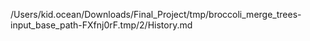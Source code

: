 /Users/kid.ocean/Downloads/Final_Project/tmp/broccoli_merge_trees-input_base_path-FXfnj0rF.tmp/2/History.md